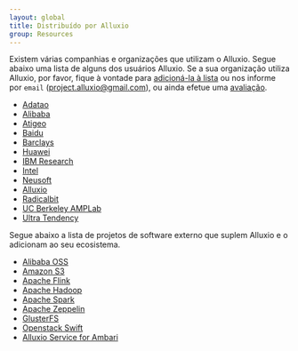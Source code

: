 ```yaml
---
layout: global
title: Distribuído por Alluxio
group: Resources
---
```


Existem várias companhias e organizações que utilizam o Alluxio. Segue abaixo uma lista de alguns dos
usuários Alluxio. Se a sua organização utiliza Alluxio, por favor, fique à vontade para 
[adicioná-la à lista](https://github.com/alluxio/alluxio/blob/master/docs/en/Powered-By-Alluxio.md)
ou nos informe por `email` (project.alluxio@gmail.com), ou ainda efetue uma 
[avaliação](http://alluxio.org/resources/survey-users/).

* [Adatao](http://adatao.com/)
* [Alibaba](http://www.alibaba.com/)
* [Atigeo](http://atigeo.com/)
* [Baidu](http://www.baidu.com/)
* [Barclays](http://www.barclays.co.uk/)
* [Huawei](http://www.huawei.com/)
* [IBM Research](http://www.research.ibm.com/)
* [Intel](http://www.intel.com/)
* [Neusoft](http://www.neusoft.com/)
* [Alluxio](http://www.alluxio.com/)
* [Radicalbit](http://www.radicalbit.io)
* [UC Berkeley AMPLab](https://amplab.cs.berkeley.edu/)
* [Ultra Tendency](http://ultratendency.com/)

Segue abaixo a lista de projetos de software externo que suplem Alluxio e o adicionam ao seu ecosistema.

* [Alibaba OSS](http://www.aliyun.com/product/oss/?lang=en)
* [Amazon S3](https://aws.amazon.com/s3/)
* [Apache Flink](https://flink.apache.org/)
* [Apache Hadoop](https://hadoop.apache.org/)
* [Apache Spark](http://spark.apache.org/)
* [Apache Zeppelin](http://zeppelin-project.org/)
* [GlusterFS](http://www.gluster.org/)
* [Openstack Swift](http://docs.openstack.org/developer/swift/)
* [Alluxio Service for Ambari](https://github.com/chuyqa/tachyon-ambari-service)
